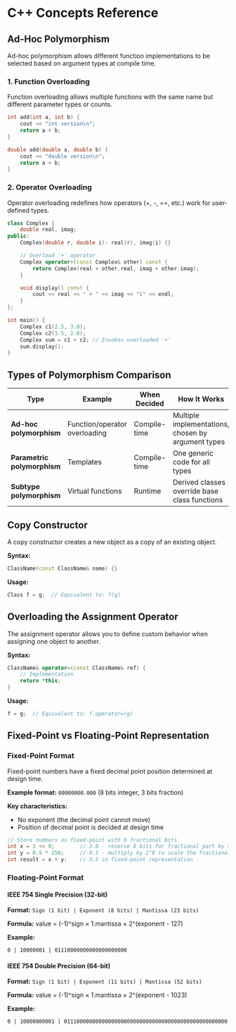 # C++ Concepts Reference

## Ad-Hoc Polymorphism

Ad-hoc polymorphism allows different function implementations to be selected based on argument types at compile time.

### 1. Function Overloading

Function overloading allows multiple functions with the same name but different parameter types or counts.

```cpp
int add(int a, int b) {
    cout << "int version\n";
    return a + b;
}

double add(double a, double b) {
    cout << "double version\n";
    return a + b;
}
```

### 2. Operator Overloading

Operator overloading redefines how operators (+, -, ==, etc.) work for user-defined types.

```cpp
class Complex {
    double real, imag;
public:
    Complex(double r, double i): real(r), imag(i) {}

    // Overload '+' operator
    Complex operator+(const Complex& other) const {
        return Complex(real + other.real, imag + other.imag);
    }

    void display() const {
        cout << real << " + " << imag << "i" << endl;
    }
};

int main() {
    Complex c1(2.5, 3.0);
    Complex c2(1.5, 2.0);
    Complex sum = c1 + c2; // Invokes overloaded '+'
    sum.display();
}
```

## Types of Polymorphism Comparison

| Type                        | Example                       | When Decided | How It Works                                       |
| --------------------------- | ----------------------------- | ------------ | -------------------------------------------------- |
| **Ad-hoc polymorphism**     | Function/operator overloading | Compile-time | Multiple implementations, chosen by argument types |
| **Parametric polymorphism** | Templates                     | Compile-time | One generic code for all types                     |
| **Subtype polymorphism**    | Virtual functions             | Runtime      | Derived classes override base class functions      |

## Copy Constructor

A copy constructor creates a new object as a copy of an existing object.

**Syntax:**
```cpp
ClassName(const ClassName& name) {}
```

**Usage:**
```cpp
Class f = g;  // Equivalent to: f(g)
```

## Overloading the Assignment Operator

The assignment operator allows you to define custom behavior when assigning one object to another.

**Syntax:**
```cpp
ClassName& operator=(const ClassName& ref) {
    // Implementation
    return *this;
}
```

**Usage:**
```cpp
f = g;  // Equivalent to: f.operator=(g)
```

## Fixed-Point vs Floating-Point Representation

### Fixed-Point Format

Fixed-point numbers have a fixed decimal point position determined at design time.

**Example format:** `00000000.000` (8 bits integer, 3 bits fraction)

**Key characteristics:**
- No exponent (the decimal point cannot move)
- Position of decimal point is decided at design time

```cpp
// Store numbers as fixed-point with 8 fractional bits
int x = 3 << 8;        // 3.0 - reserve 8 bits for fractional part by shifting left
int y = 0.5 * 256;     // 0.5 - multiply by 2^8 to scale the fractional value
int result = x + y;    // 3.5 in fixed-point representation
```

### Floating-Point Format

#### IEEE 754 Single Precision (32-bit)

**Format:** `Sign (1 bit) | Exponent (8 bits) | Mantissa (23 bits)`

**Formula:** value = (-1)^sign × 1.mantissa × 2^(exponent - 127)

**Example:**
```
0 | 10000001 | 01110000000000000000000
```

#### IEEE 754 Double Precision (64-bit)

**Format:** `Sign (1 bit) | Exponent (11 bits) | Mantissa (52 bits)`

**Formula:** value = (-1)^sign × 1.mantissa × 2^(exponent - 1023)

**Example:**
```
0 | 10000000001 | 0111000000000000000000000000000000000000000000000000
```